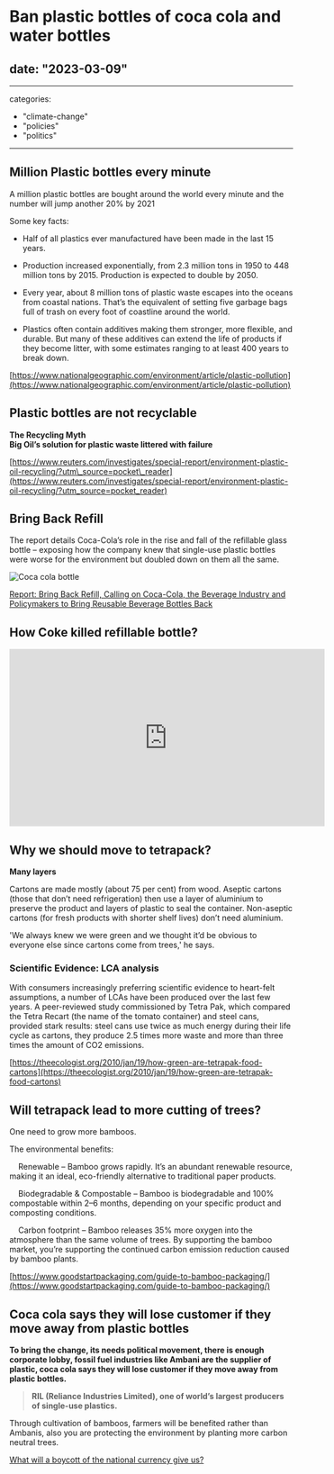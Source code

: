# Ban plastic bottles of coca cola and water bottles

## date: "2023-03-09"

---
categories: 
  - "climate-change"
  - "policies"
  - "politics"
---

## Million Plastic bottles every minute

A million plastic bottles are bought around the world every minute and the number will jump another 20% by 2021

Some key facts:

- Half of all plastics ever manufactured have been made in the last 15 years.

- Production increased exponentially, from 2.3 million tons in 1950 to 448 million tons by 2015. Production is expected to double by 2050.

- Every year, about 8 million tons of plastic waste escapes into the oceans from coastal nations. That’s the equivalent of setting five garbage bags full of trash on every foot of coastline around the world.

- Plastics often contain additives making them stronger, more flexible, and durable. But many of these additives can extend the life of products if they become litter, with some estimates ranging to at least 400 years to break down.

[https://www.nationalgeographic.com/environment/article/plastic-pollution](https://www.nationalgeographic.com/environment/article/plastic-pollution)

## Plastic bottles are not recyclable

**The Recycling Myth  
Big Oil’s solution for plastic waste littered with failure**

[https://www.reuters.com/investigates/special-report/environment-plastic-oil-recycling/?utm\_source=pocket\_reader](https://www.reuters.com/investigates/special-report/environment-plastic-oil-recycling/?utm_source=pocket_reader)

## Bring Back Refill

The report details Coca-Cola’s role in the rise and fall of the refillable glass bottle – exposing how the company knew that single-use plastic bottles were worse for the environment but doubled down on them all the same.

![Coca cola bottle](./images/coca-cola.png)
    

[Report: Bring Back Refill, Calling on Coca-Cola, the Beverage Industry and Policymakers to Bring Reusable Beverage Bottles Back](https://www.storyofstuff.org/blog/report-bring-back-refill/)

## How Coke killed refillable bottle?


<iframe width="560" height="315" src="https://www.youtube.com/embed/4XP-BBGMCNs?si=JdDMnK7LRlRgTAHw" title="YouTube video player" frameborder="0" allow="accelerometer; autoplay; clipboard-write; encrypted-media; gyroscope; picture-in-picture; web-share" allowfullscreen></iframe>


## Why we should move to tetrapack?

**Many layers**

Cartons are made mostly (about 75 per cent) from wood. Aseptic cartons (those that don’t need refrigeration) then use a layer of aluminium to preserve the product and layers of plastic to seal the container. Non-aseptic cartons (for fresh products with shorter shelf lives) don’t need aluminium.

'We always knew we were green and we thought it’d be obvious to everyone else since cartons come from trees,' he says.

### Scientific Evidence: LCA analysis

With consumers increasingly preferring scientific evidence to heart-felt assumptions, a number of LCAs have been produced over the last few years. A peer-reviewed study commissioned by Tetra Pak, which compared the Tetra Recart (the name of the tomato container) and steel cans, provided stark results: steel cans use twice as much energy during their life cycle as cartons, they produce 2.5 times more waste and more than three times the amount of CO2 emissions.

[https://theecologist.org/2010/jan/19/how-green-are-tetrapak-food-cartons](https://theecologist.org/2010/jan/19/how-green-are-tetrapak-food-cartons)

## Will tetrapack lead to more cutting of trees?

One need to grow more bamboos.

The environmental benefits:

    Renewable – Bamboo grows rapidly. It’s an abundant renewable resource, making it an ideal, eco-friendly alternative to traditional paper products.

    Biodegradable & Compostable – Bamboo is biodegradable and 100% compostable within 2–6 months, depending on your specific product and composting conditions.

    Carbon footprint – Bamboo releases 35% more oxygen into the atmosphere than the same volume of trees. By supporting the bamboo market, you’re supporting the continued carbon emission reduction caused by bamboo plants.

[https://www.goodstartpackaging.com/guide-to-bamboo-packaging/](https://www.goodstartpackaging.com/guide-to-bamboo-packaging/)

## Coca cola says they will lose customer if they move away from plastic bottles

**To bring the change, its needs political movement, there is enough corporate lobby, fossil fuel industries like Ambani are the supplier of plastic, coca cola says they will lose customer if they move away from plastic bottles.** 

> **RIL (Reliance Industries Limited), one of world’s largest producers of single-use plastics.**

Through cultivation of bamboos, farmers will be benefited rather than Ambanis, also you are protecting the environment by planting more carbon neutral trees.

[What will a boycott of the national currency give us?](./what-will-a-boycott-of-the-national-currency-give-us.md)

